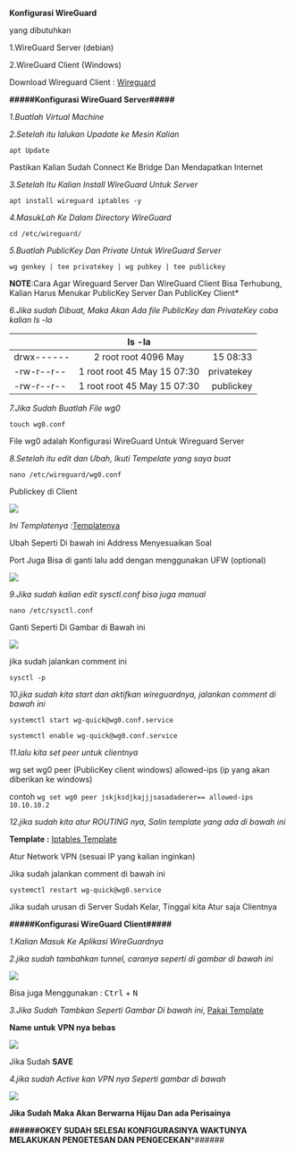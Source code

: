 **Konfigurasi WireGuard**

yang dibutuhkan 

  1.WireGuard Server (debian)

  2.WireGuard Client (Windows)

  Download Wireguard Client : [Wireguard](https://download.wireguard.com/windows-client/wireguard-installer.exe)

**#####Konfigurasi WireGuard Server#####**

*1.Buatlah Virtual Machine*

*2.Setelah itu lalukan Upadate ke Mesin Kalian*

```apt Update```

Pastikan Kalian Sudah Connect Ke Bridge Dan Mendapatkan Internet

*3.Setelah Itu Kalian Install WireGuard Untuk Server*

```apt install wireguard iptables -y```

*4.MasukLah Ke Dalam Directory WireGuard*

```cd /etc/wireguard/```

*5.Buatlah PublicKey Dan Private Untuk WireGuard Server*

```wg genkey | tee privatekey | wg pubkey | tee publickey```

**NOTE**:Cara Agar Wireguard Server Dan WireGuard Client Bisa Terhubung, Kalian Harus Menukar PublicKey Server Dan PublicKey Client*

*6.Jika sudah Dibuat, Maka Akan Ada file PublicKey dan PrivateKey coba kalian ls -la*

|  |  ls -la | |
|:--------|:----------------------:|--------:|
|drwx------   |       2 root root 4096 May      |    15 08:33 |
| -rw-r--r--     |        1 root root   45 May 15 07:30     |     privatekey|
|-rw-r--r--    |        1 root root   45 May 15 07:30   |   publickey|


*7.Jika Sudah Buatlah File wg0*

```touch wg0.conf```

File wg0 adalah Konfigurasi WireGuard Untuk Wireguard Server

*8.Setelah itu edit dan Ubah, Ikuti Tempelate yang saya buat*

```nano /etc/wireguard/wg0.conf```

Publickey di Client

![](https://github.com/Cpixiee/Upload/blob/main/Publickey.png)

*Ini Templatenya :*[Templatenya](https://github.com/Cpixiee/Administrasi-System-Jaringan/blob/main/code%20github1.1txt.txt)

Ubah Seperti Di bawah ini Address Menyesuaikan Soal 

Port Juga Bisa di ganti lalu add dengan menggunakan UFW (optional)

![](https://github.com/Cpixiee/Upload/blob/main/wgo.png)

*9.Jika sudah kalian edit sysctl.conf bisa juga manual*

```nano /etc/sysctl.conf```

Ganti Seperti Di Gambar di Bawah ini

![](https://github.com/Cpixiee/Upload/blob/main/systcl.png)

jika sudah jalankan comment ini

```sysctl -p```

*10.jika sudah kita start dan aktifkan wireguardnya, jalankan comment di bawah ini*

```systemctl start wg-quick@wg0.conf.service```

```systemctl enable wg-quick@wg0.conf.service```

*11.lalu kita set peer untuk clientnya*

 wg set wg0 peer (PublicKey client windows) allowed-ips (ip yang akan diberikan ke windows)

contoh
```wg set wg0 peer jskjksdjkajjjsasadaderer== allowed-ips 10.10.10.2```

*12.jika sudah kita atur ROUTING nya, Salin template yang ada di bawah ini*

**Template :** [Iptables Template](https://github.com/Cpixiee/Upload/blob/main/code%20iptables.txt)

Atur Network VPN (sesuai IP yang kalian inginkan)

Jika sudah jalankan comment di bawah ini

```systemctl restart wg-quick@wg0.service```

Jika sudah urusan di Server Sudah Kelar, Tinggal kita Atur saja Clientnya

**#####Konfigurasi WireGuard Client#####**

*1.Kalian Masuk Ke Aplikasi WireGuardnya*

*2.jika sudah tambahkan tunnel, caranya seperti di gambar di bawah ini*

![](https://github.com/Cpixiee/Upload/blob/main/Wireguard%20Client.png)

Bisa juga Menggunakan : <kbd>Ctrl</kbd> + <kbd>N</kbd>

*3.Jika Sudah Tambkan Seperti Gambar Di bawah ini*, [Pakai Template ](https://github.com/Cpixiee/Upload/blob/main/codeclient.txt)

**Name untuk VPN nya bebas**

![](https://github.com/Cpixiee/Upload/blob/main/code%20.png)

Jika Sudah **SAVE**

*4.jika sudah Active kan VPN nya Seperti gambar di bawah*

![](https://github.com/Cpixiee/Upload/blob/main/active.png)

**Jika Sudah Maka Akan Berwarna Hijau Dan ada Perisainya**

**######OKEY SUDAH SELESAI KONFIGURASINYA WAKTUNYA MELAKUKAN PENGETESAN DAN PENGECEKAN***######


